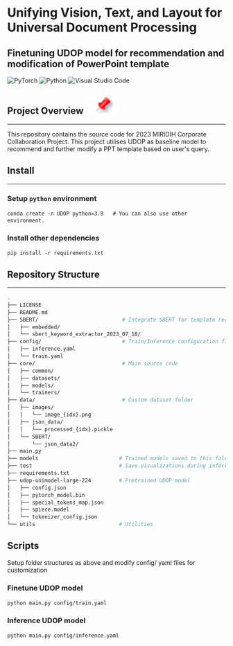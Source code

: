 # Unifying Vision, Text, and Layout for Universal Document Processing
## Finetuning UDOP model for recommendation and modification of PowerPoint template

![PyTorch](https://img.shields.io/badge/PyTorch-%23EE4C2C.svg?style=for-the-badge&logo=PyTorch&logoColor=white)
![Python](https://img.shields.io/badge/python-3670A0?style=for-the-badge&logo=python&logoColor=ffdd54)
![Visual Studio Code](https://img.shields.io/badge/Visual%20Studio%20Code-0078d7.svg?style=for-the-badge&logo=visual-studio-code&logoColor=white)


## Project Overview![](https://raw.githubusercontent.com/aregtech/areg-sdk/master/docs/img/pin.svg)
---

This repository contains the source code for 2023 MIRIDIH Corporate Collaboration Project. This project utilises UDOP as baseline model to recommend and further modify a PPT template based on user's query.

## Install
---
### Setup `python` environment
```
conda create -n UDOP python=3.8   # You can also use other environment.
```
### Install other dependencies
```
pip install -r requirements.txt
```

## Repository Structure
---
``` bash
.
├── LICENSE
├── README.md
├── SBERT/                           # Integrate SBERT for template recommendation
│   ├── embedded/
│   └── sbert_keyword_extractor_2023_07_18/
├── config/                          # Train/Inference configuration files
│   ├── inference.yaml
│   └── train.yaml
├── core/                            # Main source code
│   ├── common/
│   ├── datasets/
│   ├── models/
│   └── trainers/
├── data/                            # Custom dataset folder
│   ├── images/
│   │   └── image_{idx}.png
│   ├── json_data/
│   │   └── processed_{idx}.pickle
│   └── SBERT/
│       └── json_data2/
├── main.py                     
├── models                          # Trained models saved to this folder
├── test                            # Save visualizations during inference
├── requirements.txt
├── udop-unimodel-large-224         # Pretrained UDOP model
│   ├── config.json
│   ├── pytorch_model.bin
│   ├── special_tokens_map.json
│   ├── spiece.model
│   └── tokenizer_config.json
└── utils                           # Utilities
```

## Scripts
Setup folder structures as above and modify config/ yaml files for customization

### Finetune UDOP model
```
python main.py config/train.yaml
```

### Inference UDOP model
```
python main.py config/inference.yaml
```